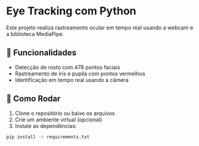# Eye Tracking com Python

Este projeto realiza rastreamento ocular em tempo real usando a webcam e a biblioteca MediaPipe.

## 🧠 Funcionalidades

- Detecção de rosto com 478 pontos faciais
- Rastreamento de íris e pupila com pontos vermelhos
- Identificação em tempo real usando a câmera

## 🚀 Como Rodar

1. Clone o repositório ou baixe os arquivos
2. Crie um ambiente virtual (opcional)
3. Instale as dependências:

```bash
pip install -r requirements.txt
